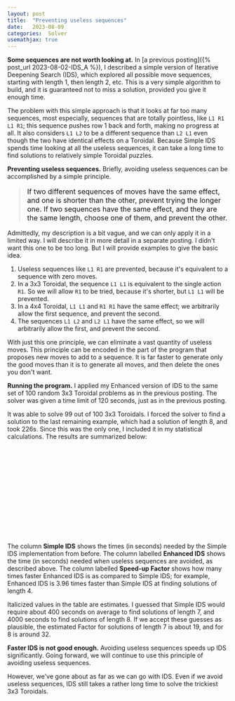 ```yaml
---
layout: post
title:  "Preventing useless sequences"
date:   2023-08-09
categories:  Solver
usemathjax: true
---
```

<style>
blockquote 
{
    color: #111;
    letter-spacing: 0px;
    font-size: 16px;
}
table
{
    max-width: 0px;
    margin-left:auto; 
    margin-right:auto;  
}
</style>

**Some sequences are not worth looking at.**
In [a previous posting]({% post_url 2023-08-02-IDS_A %}), I described a simple version of Iterative Deepening Search (IDS), which explored all possible move sequences, starting with length 1, then length 2, etc.  This is a very simple algorithm to build, and it is guaranteed not to miss a solution, provided you give it enough time.

The problem with this simple approach is that it looks at far too many sequences, most especially, sequences that are totally pointless, like `L1 R1 L1 R1`; this sequence pushes row 1 back and forth, making no progress at all.  It also considers `L1 L2` to be a different sequence than `L2 L1` even though the two have identical effects on a Toroidal. 
Because  Simple IDS spends time looking at all the useless sequences, it can take a long time to find solutions to relatively simple Toroidal puzzles.

**Preventing useless sequences.**
Briefly, avoiding useless sequences can be accomplished by a simple principle. 
> If two different sequences of moves have the same effect, and one is shorter than the other, prevent trying the longer one.
> If two sequences have the same effect, and they are the same length, choose one of them, and prevent the other.  

Admittedly, my description is a bit vague, and we can only apply it in a limited way.  I will describe it in more detail in a separate posting.  I didn't want this one to be too long.  But I will provide examples to give the basic idea.
1. Useless sequences like `L1 R1` are prevented, because it's equivalent to a sequence with zero moves.
2. In a 3x3 Toroidal, the sequence `L1 L1` is equivalent to the single action `R1`.  So we will allow `R1` to be tried, because it's shorter, but `L1 L1` will be prevented.
3. In a 4x4 Toroidal,  `L1 L1` and `R1 R1` have the same effect; we arbitrarily allow the first sequence, and prevent the second.  
4. The sequences `L1 L2` and `L2 L1` have the same effect, so we will arbitrarily allow the first, and prevent the second.

With just this one principle, we can eliminate a vast quantity of useless moves.  This principle can be encoded in the part of the program that proposes new moves to add to a sequence.  It is far faster to generate only the good moves than it is to generate all moves, and then delete the ones you don't want.  

**Running the program.**
I applied my Enhanced version of IDS to the same set of 100 random 3x3 Toroidal problems as in the previous posting.  The solver was given a time limit of 120 seconds, just as in the previous posting.

It was able to solve 99 out of 100 3x3 Toroidals.  I forced the solver to find a solution to the last remaining example, which had a solution of length 8, and took 226s.  Since this was the only one, I included it in my statistical calculations. The results are summarized below:

| Solution length | Number | Simple IDS | Enhanced IDS | Speed-up Factor |
|:-:|--:|--:|--:|--:|
| 4 |   7 |       0.47 |   0.101 |    3.96  |
| 5 |  17 |       4.20 |   0.631 |    6.47  |
| 6 |  38 |      38.90 |   3.710 |   10.03  |
| 7 |  35 |    *400*   |  20.900 |  *19.00* |
| 8 |   3 |   *4000*   | 126.700 |  *32.00* |

The column **Simple IDS** shows the times  (in seconds) needed by the Simple IDS implementation from before.  The column labelled **Enhanced IDS** shows the time (in seconds) needed when useless sequences are avoided, as described above.  The column labelled **Speed-up Factor** shows how many times faster Enhanced IDS is as compared to Simple IDS; for example, Enhanced IDS is 3.96 times faster than Simple IDS at finding solutions of length 4.  

Italicized values in the table are estimates. I guessed that Simple IDS would require about 400 seconds on average to find solutions of length 7, and 4000 seconds to find solutions of length 8.  If we accept these guesses as plausible, the estimated Factor for solutions of length 7 is about 19, and for 8 is around 32.  

**Faster IDS is not good enough.**
Avoiding useless sequences speeds up IDS significantly.  Going forward, we will continue to use this principle of avoiding useless sequences.

However, we've gone about as far as we can go with IDS.  Even if we avoid useless sequences, IDS still takes a rather long time to solve the trickiest 3x3 Toroidals.


